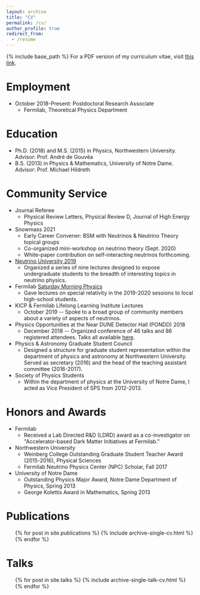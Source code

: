 ```yaml
---
layout: archive
title: "CV"
permalink: /cv/
author_profile: true
redirect_from:
  - /resume
---
```


{% include base_path %}
For a PDF version of my curriculum vitae, visit [this link](https://kjkellyphys.github.io/files/KJK_CV.pdf).

Employment
======
* October 2018-Present: Postdoctoral Research Associate
  * Fermilab, Theoretical Physics Department

Education
======
* Ph.D. (2018) and M.S. (2015) in Physics, Northwestern University. Advisor: Prof. André de Gouvêa
* B.S. (2013) in Physics & Mathematics, University of Notre Dame. Advisor: Prof. Michael Hildreth

Community Service
======
* Journal Referee
  * Physical Review Letters, Physical Review D, Journal of High Energy Physics
* Snowmass 2021
  * Early Career Convener: BSM with Neutrinos & Neutrino Theory topical groups
  * Co-organized mini-workshop on neutrino theory (Sept. 2020)
  * White-paper contribution on self-interacting neutrinos forthcoming.
* [Neutrino University 2019](https://npc.fnal.gov/neutrino-university/)
  * Organized a series of nine lectures designed to expose undergraduate students to the breadth of interesting topics in neutrino physics.
* Fermilab [Saturday Morning Physics](https://saturdaymorningphysics.fnal.gov/)
  * Gave lectures on special relativity in the 2019-2020 sessions to local high-school students.
* KICP & Fermilab Lifelong Learning Institute Lectures
  * October 2019 -- Spoke to a broad group of community members about a variety of aspects of neutrinos.
* Physics Opportunities at the Near DUNE Detector Hall (PONDD) 2018
  * December 2018 -- Organized conference of 46 talks and 86 registered attendees. Talks all available [here](https://saturdaymorningphysics.fnal.gov/).
* Physics & Astronomy Graduate Student Council
  * Designed a structure for graduate student representation within the department of physics and astronomy at Northwestern University. Served as secretary (2016) and the head of the teaching assistant committee (2016-2017).
* Society of Physics Students
  * Within the department of physics at the University of Notre Dame, I acted as Vice President of SPS from 2012-2013.

Honors and Awards
======
* Fermilab
  * Received a Lab Directed R&D (LDRD) award as a co-investigator on "Accelerator-based Dark Matter Initiatives at Fermilab."
* Northwestern University
  * Weinberg College Outstanding Graduate Student Teacher Award (2015-2016), Physical Sciences
  * Fermilab Neutrino Physics Center (NPC) Scholar, Fall 2017
* University of Notre Dame
  * Outstanding Physics Major Award, Notre Dame Department of Physics, Spring 2013
  * George Kolettis Award in Mathematics, Spring 2013

Publications
======
  <ul>{% for post in site.publications %}
    {% include archive-single-cv.html %}
  {% endfor %}</ul>
  
Talks
======
  <ul>{% for post in site.talks %}
    {% include archive-single-talk-cv.html %}
  {% endfor %}</ul>
